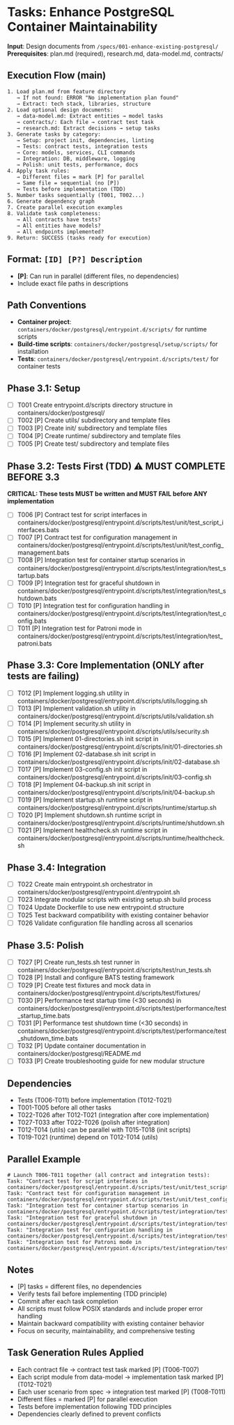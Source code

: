 # Tasks: Enhance PostgreSQL Container Maintainability

**Input**: Design documents from `/specs/001-enhance-existing-postgresql/`
**Prerequisites**: plan.md (required), research.md, data-model.md, contracts/

## Execution Flow (main)
```
1. Load plan.md from feature directory
   → If not found: ERROR "No implementation plan found"
   → Extract: tech stack, libraries, structure
2. Load optional design documents:
   → data-model.md: Extract entities → model tasks
   → contracts/: Each file → contract test task
   → research.md: Extract decisions → setup tasks
3. Generate tasks by category:
   → Setup: project init, dependencies, linting
   → Tests: contract tests, integration tests
   → Core: models, services, CLI commands
   → Integration: DB, middleware, logging
   → Polish: unit tests, performance, docs
4. Apply task rules:
   → Different files = mark [P] for parallel
   → Same file = sequential (no [P])
   → Tests before implementation (TDD)
5. Number tasks sequentially (T001, T002...)
6. Generate dependency graph
7. Create parallel execution examples
8. Validate task completeness:
   → All contracts have tests?
   → All entities have models?
   → All endpoints implemented?
9. Return: SUCCESS (tasks ready for execution)
```

## Format: `[ID] [P?] Description`
- **[P]**: Can run in parallel (different files, no dependencies)
- Include exact file paths in descriptions

## Path Conventions
- **Container project**: `containers/docker/postgresql/entrypoint.d/scripts/` for runtime scripts
- **Build-time scripts**: `containers/docker/postgresql/setup/scripts/` for installation
- **Tests**: `containers/docker/postgresql/entrypoint.d/scripts/test/` for container tests

## Phase 3.1: Setup
- [ ] T001 Create entrypoint.d/scripts directory structure in containers/docker/postgresql/
- [ ] T002 [P] Create utils/ subdirectory and template files
- [ ] T003 [P] Create init/ subdirectory and template files
- [ ] T004 [P] Create runtime/ subdirectory and template files
- [ ] T005 [P] Create test/ subdirectory and template files

## Phase 3.2: Tests First (TDD) ⚠️ MUST COMPLETE BEFORE 3.3
**CRITICAL: These tests MUST be written and MUST FAIL before ANY implementation**
- [ ] T006 [P] Contract test for script interfaces in containers/docker/postgresql/entrypoint.d/scripts/test/unit/test_script_interfaces.bats
- [ ] T007 [P] Contract test for configuration management in containers/docker/postgresql/entrypoint.d/scripts/test/unit/test_config_management.bats
- [ ] T008 [P] Integration test for container startup scenarios in containers/docker/postgresql/entrypoint.d/scripts/test/integration/test_startup.bats
- [ ] T009 [P] Integration test for graceful shutdown in containers/docker/postgresql/entrypoint.d/scripts/test/integration/test_shutdown.bats
- [ ] T010 [P] Integration test for configuration handling in containers/docker/postgresql/entrypoint.d/scripts/test/integration/test_config.bats
- [ ] T011 [P] Integration test for Patroni mode in containers/docker/postgresql/entrypoint.d/scripts/test/integration/test_patroni.bats

## Phase 3.3: Core Implementation (ONLY after tests are failing)
- [ ] T012 [P] Implement logging.sh utility in containers/docker/postgresql/entrypoint.d/scripts/utils/logging.sh
- [ ] T013 [P] Implement validation.sh utility in containers/docker/postgresql/entrypoint.d/scripts/utils/validation.sh
- [ ] T014 [P] Implement security.sh utility in containers/docker/postgresql/entrypoint.d/scripts/utils/security.sh
- [ ] T015 [P] Implement 01-directories.sh init script in containers/docker/postgresql/entrypoint.d/scripts/init/01-directories.sh
- [ ] T016 [P] Implement 02-database.sh init script in containers/docker/postgresql/entrypoint.d/scripts/init/02-database.sh
- [ ] T017 [P] Implement 03-config.sh init script in containers/docker/postgresql/entrypoint.d/scripts/init/03-config.sh
- [ ] T018 [P] Implement 04-backup.sh init script in containers/docker/postgresql/entrypoint.d/scripts/init/04-backup.sh
- [ ] T019 [P] Implement startup.sh runtime script in containers/docker/postgresql/entrypoint.d/scripts/runtime/startup.sh
- [ ] T020 [P] Implement shutdown.sh runtime script in containers/docker/postgresql/entrypoint.d/scripts/runtime/shutdown.sh
- [ ] T021 [P] Implement healthcheck.sh runtime script in containers/docker/postgresql/entrypoint.d/scripts/runtime/healthcheck.sh

## Phase 3.4: Integration
- [ ] T022 Create main entrypoint.sh orchestrator in containers/docker/postgresql/entrypoint.d/entrypoint.sh
- [ ] T023 Integrate modular scripts with existing setup.sh build process
- [ ] T024 Update Dockerfile to use new entrypoint.d structure
- [ ] T025 Test backward compatibility with existing container behavior
- [ ] T026 Validate configuration file handling across all scenarios

## Phase 3.5: Polish
- [ ] T027 [P] Create run_tests.sh test runner in containers/docker/postgresql/entrypoint.d/scripts/test/run_tests.sh
- [ ] T028 [P] Install and configure BATS testing framework
- [ ] T029 [P] Create test fixtures and mock data in containers/docker/postgresql/entrypoint.d/scripts/test/fixtures/
- [ ] T030 [P] Performance test startup time (<30 seconds) in containers/docker/postgresql/entrypoint.d/scripts/test/performance/test_startup_time.bats
- [ ] T031 [P] Performance test shutdown time (<30 seconds) in containers/docker/postgresql/entrypoint.d/scripts/test/performance/test_shutdown_time.bats
- [ ] T032 [P] Update container documentation in containers/docker/postgresql/README.md
- [ ] T033 [P] Create troubleshooting guide for new modular structure

## Dependencies
- Tests (T006-T011) before implementation (T012-T021)
- T001-T005 before all other tasks
- T022-T026 after T012-T021 (integration after core implementation)
- T027-T033 after T022-T026 (polish after integration)
- T012-T014 (utils) can be parallel with T015-T018 (init scripts)
- T019-T021 (runtime) depend on T012-T014 (utils)

## Parallel Example
```
# Launch T006-T011 together (all contract and integration tests):
Task: "Contract test for script interfaces in containers/docker/postgresql/entrypoint.d/scripts/test/unit/test_script_interfaces.bats"
Task: "Contract test for configuration management in containers/docker/postgresql/entrypoint.d/scripts/test/unit/test_config_management.bats"
Task: "Integration test for container startup scenarios in containers/docker/postgresql/entrypoint.d/scripts/test/integration/test_startup.bats"
Task: "Integration test for graceful shutdown in containers/docker/postgresql/entrypoint.d/scripts/test/integration/test_shutdown.bats"
Task: "Integration test for configuration handling in containers/docker/postgresql/entrypoint.d/scripts/test/integration/test_config.bats"
Task: "Integration test for Patroni mode in containers/docker/postgresql/entrypoint.d/scripts/test/integration/test_patroni.bats"
```

## Notes
- [P] tasks = different files, no dependencies
- Verify tests fail before implementing (TDD principle)
- Commit after each task completion
- All scripts must follow POSIX standards and include proper error handling
- Maintain backward compatibility with existing container behavior
- Focus on security, maintainability, and comprehensive testing

## Task Generation Rules Applied
- Each contract file → contract test task marked [P] (T006-T007)
- Each script module from data-model → implementation task marked [P] (T012-T021)
- Each user scenario from spec → integration test marked [P] (T008-T011)
- Different files = marked [P] for parallel execution
- Tests before implementation following TDD principles
- Dependencies clearly defined to prevent conflicts
